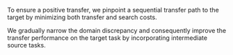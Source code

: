 To ensure a positive transfer, we pinpoint a sequential transfer path to the target by minimizing both transfer and search costs.

We gradually narrow the domain discrepancy and consequently improve the transfer performance on the target task by incorporating intermediate source tasks.
